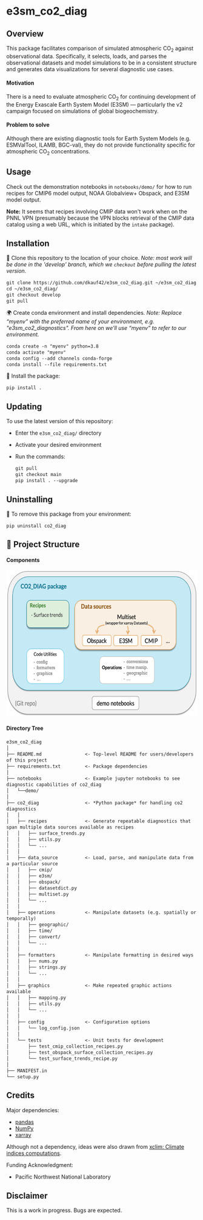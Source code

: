 # e3sm_co2_diag

## Overview

This package facilitates comparison of simulated atmospheric CO<sub>2</sub> against observational data. 
Specifically, it selects, loads, and parses the observational datasets and model simulations to be in a consistent structure 
and generates data visualizations for several diagnostic use cases.

#### Motivation

There is a need to evaluate atmospheric CO<sub>2</sub> for continuing development of the Energy Exascale Earth System Model (E3SM)
&mdash; particularly the v2 campaign focused on simulations of global biogeochemistry.

#### Problem to solve

Although there are existing diagnostic tools for Earth System Models
(e.g. ESMValTool, ILAMB, BGC-val), they do not provide functionality specific
for atmospheric CO<sub>2</sub> concentrations.

## Usage

Check out the demonstration notebooks in `notebooks/demo/` 
for how to run recipes for CMIP6 model output, NOAA Globalview+ Obspack, and E3SM model output.

**Note:** It seems that recipes involving CMIP data won't work when on the PNNL VPN
(presumably because the VPN blocks retrieval of the CMIP data catalog using a web URL, which is initiated by the `intake` package).

## Installation

👥 Clone this repository to the location of your choice. 
*Note: most work will be done in the 'develop' branch, 
which we `checkout` before pulling the latest version.*
```shell script
git clone https://github.com/dkauf42/e3sm_co2_diag.git ~/e3sm_co2_diag
cd ~/e3sm_co2_diag/
git checkout develop
git pull
```

🌍 Create conda environment and install dependencies. 
*Note: Replace “myenv” with the preferred name of your environment, e.g. "e3sm_co2_diagnostics". 
From here on we’ll use “myenv” to refer to our environment.*

```shell script
conda create -n "myenv" python=3.8
conda activate "myenv"
conda config --add channels conda-forge
conda install --file requirements.txt
```

💾 Install the package:
```shell script
pip install .
```

## Updating

To use the latest version of this repository:
- Enter the `e3sm_co2_diag/` directory
- Activate your desired environment
- Run the commands:

   ```
   git pull
   git checkout main
   pip install . --upgrade
   ```

## Uninstalling

🚮 To remove this package from your environment:

```
pip uninstall co2_diag
```

## 📁 Project Structure

#### Components

<img src="./.images/structure_diagram_20210415.png" alt="components" width="607" height="384"/>

#### Directory Tree
```
e3sm_co2_diag
│
├── README.md                <- Top-level README for users/developers of this project
├── requirements.txt         <- Package dependencies
│
├── notebooks                <- Example jupyter notebooks to see diagnostic capabilities of co2_diag
│   └──demo/
│
├── co2_diag                 <- *Python package* for handling co2 diagnostics
│   │
│   ├── recipes              <- Generate repeatable diagnostics that span multiple data sources available as recipes 
│   │   ├── surface_trends.py
│   │   ├── utils.py
│   │   └── ...
│   │
│   ├── data_source          <- Load, parse, and manipulate data from a particular source
│   │   ├── cmip/
│   │   ├── e3sm/
│   │   ├── obspack/
│   │   ├── datasetdict.py
│   │   ├── multiset.py
│   │   └── ...
│   │
│   ├── operations           <- Manipulate datasets (e.g. spatially or temporally) 
│   │   ├── geographic/
│   │   ├── time/
│   │   ├── convert/
│   │   └── ...
│   │
│   ├── formatters           <- Manipulate formatting in desired ways
│   │   ├── nums.py
│   │   ├── strings.py
│   │   └── ...
│   │
│   ├── graphics             <- Make repeated graphic actions available 
│   │   ├── mapping.py
│   │   ├── utils.py
│   │   └── ...
│   │
│   ├── config               <- Configuration options
│   │   └── log_config.json
│   │
│   └── tests                <- Unit tests for development 
│       ├── test_cmip_collection_recipes.py
│       ├── test_obspack_surface_collection_recipes.py
│       └── test_surface_trends_recipe.py
│
├── MANIFEST.in
└── setup.py
```

## Credits

Major dependencies:

* [pandas](https://pandas.pydata.org/)
* [NumPy](https://www.numpy.org)
* [xarray](http://xarray.pydata.org/en/stable/)

Although not a dependency, ideas were also drawn from [xclim: Climate indices computations](https://github.com/Ouranosinc/xclim).

Funding Acknowledgment:

* Pacific Northwest National Laboratory

## Disclaimer

This is a work in progress.  Bugs are expected.